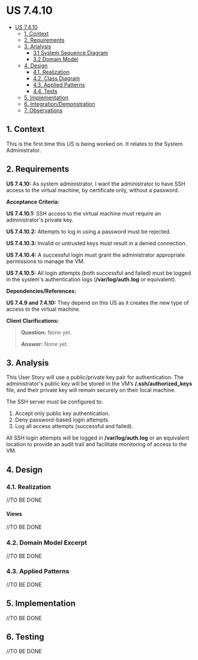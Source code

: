 # US 7.4.10

<!-- TOC -->
- [US 7.4.10](#us-7.4.10)
  - [1. Context](#1-context)
  - [2. Requirements](#2-requirements)
  - [3. Analysis](#3-analysis)
    - [3.1 System Sequence Diagram](#31-system-sequence-diagram)
    - [3.2 Domain Model](#32-domain-model)
  - [4. Design](#4-design)
    - [4.1. Realization](#41-realization)
    - [4.2. Class Diagram](#42-class-diagram)
    - [4.3. Applied Patterns](#43-applied-patterns)
    - [4.4. Tests](#44-tests)
  - [5. Implementation](#5-implementation)
  - [6. Integration/Demonstration](#6-integrationdemonstration)
  - [7. Observations](#7-observations)
<!-- TOC -->


## 1. Context

This is the first time this US is being worked on.
It relates to the System Administrator.

## 2. Requirements

**US 7.4.10:** As system administrator, I want the administrator to have SSH access to the virtual machine, by certificate only, without a password.

**Acceptance Criteria:**

**US 7.4.10.1:** SSH access to the virtual machine must require an administrator's private key.

**US 7.4.10.2:** Attempts to log in using a password must be rejected.

**US 7.4.10.3:** Invalid or untrusted keys must result in a denied connection.

**US 7.4.10.4:** A successful login must grant the administrator appropriate permissions to manage the VM.

**US 7.4.10.5:** All login attempts (both successful and failed) must be logged in the system's authentication logs (**/var/log/auth.log** or equivalent).

**Dependencies/References:**

**US 7.4.9 and 7.4.10:** They depend on this US as it creates the new type of access to the virtual machine.

**Client Clarifications:**

>**Question:** None yet.
>
>**Answer:** None yet.

## 3. Analysis

This User Story will use a public/private key pair for authentication. The administrator's public key will be stored in the VM’s **/.ssh/authorized_keys** file, and their private key will remain securely on their local machine.

The SSH server must be configured to:

1. Accept only public key authentication.
2. Deny password-based login attempts.
3. Log all access attempts (successful and failed).

All SSH login attempts will be logged in **/var/log/auth.log** or an equivalent location to provide an audit trail and facilitate monitoring of access to the VM.

## 4. Design

### 4.1. Realization

//TO BE DONE

#### Views

//TO BE DONE

### 4.2. Domain Model Excerpt

//TO BE DONE

### 4.3. Applied Patterns

//TO BE DONE

## 5. Implementation

//TO BE DONE

## 6. Testing

//TO BE DONE